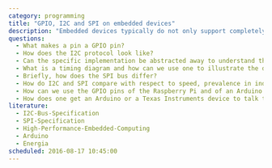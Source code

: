 ```yaml
---
category: programming
title: "GPIO, I2C and SPI on embedded devices"
description: "Embedded devices typically do not only support completely custom output (GPIO), but also profit from standardized interfaces for communication. We will focus on I2C and SPI as two pivotal representatives."
questions:
  - What makes a pin a GPIO pin?
  - How does the I2C protocol look like?
  - Can the specific implementation be abstracted away to understand the key features of any communication protocol?
  - What is a timing diagram and how can we use one to illustrate the details of the I2C protocol?
  - Briefly, how does the SPI bus differ?
  - How do I2C and SPI compare with respect to speed, prevalence in industry and other aspects?
  - How can we use the GPIO pins of the Raspberry Pi and of an Arduino / a Texas Instruments device?
  - How does one get an Arduino or a Texas Instruments device to talk to a sensor via I2C?
literature:
  - I2C-Bus-Specification
  - SPI-Specification
  - High-Performance-Embedded-Computing
  - Arduino
  - Energia
scheduled: 2016-08-17 10:45:00
---
```

